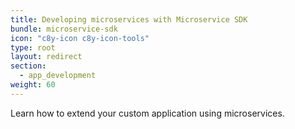 ```yaml
---
title: Developing microservices with Microservice SDK
bundle: microservice-sdk
icon: "c8y-icon c8y-icon-tools"
type: root
layout: redirect
section:
  - app_development
weight: 60
---
```


Learn how to extend your custom application using microservices.
